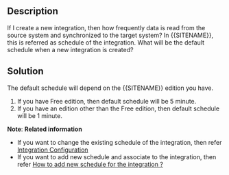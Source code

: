 ## Description

If I create a new integration, then how frequently data is read from the source system and synchronized to the target system? In {{SITENAME}}, this is referred as schedule of the integration. What will be the default schedule when a new integration is created?

## Solution

The default schedule will depend on the {{SITENAME}} edition you have.

1. If you have Free edition, then default schedule will be 5 minute.  
2. If you have an edition other than the Free edition, then default schedule will be 1 minute.

**Note**: **Related information**  
* If you want to change the existing schedule of the integration, then refer [Integration Configuration](../../../integrate/integration-configuration.md#associate-schedule)  
* If you want to add new schedule and associate to the integration, then refer [How to add new schedule for the integration ?](add-new-schedule-integration.md)

